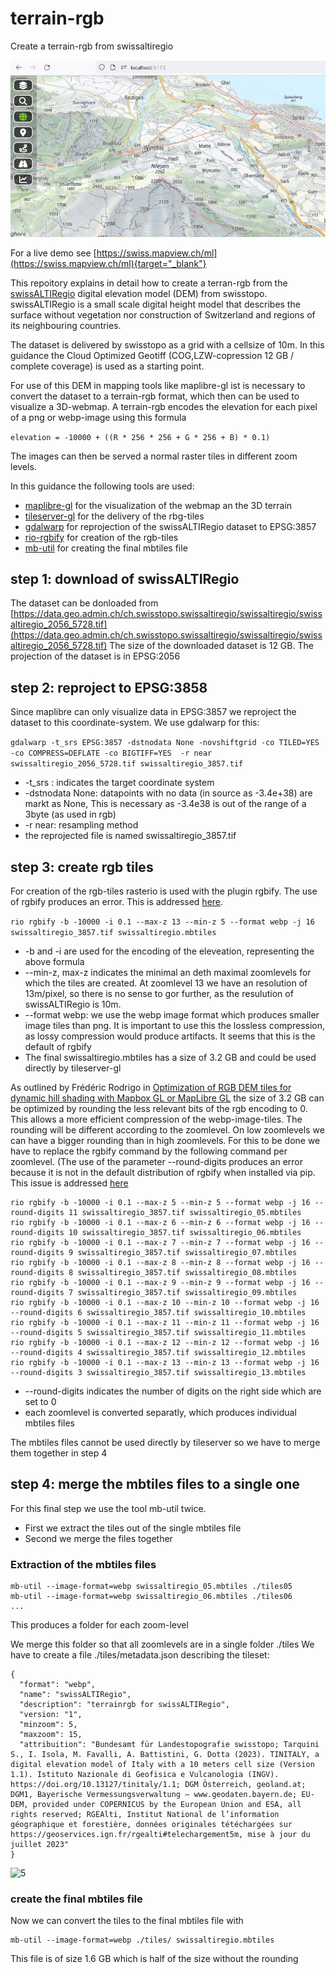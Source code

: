 # terrain-rgb
Create a terrain-rgb from swissaltiregio

![1](./images/10.png)

For a live demo see [https://swiss.mapview.ch/ml](https://swiss.mapview.ch/ml){target="_blank"}

This repoitory explains in detail how to create a terran-rgb from the [swissALTIRegio](https://www.swisstopo.admin.ch/en/height-model-swissaltiregio) digital elevation model (DEM) from swisstopo. swissALTIRegio is a small scale digital height model that describes the surface without vegetation nor construction of Switzerland and regions of its neighbouring countries.

The dataset is delivered by swisstopo as a grid with a cellsize of 10m. In this guidance the Cloud Optimized Geotiff (COG,LZW-copression 12 GB / complete coverage) is used as a starting point.

For use of this DEM in mapping tools like maplibre-gl ist is necessary to convert the dataset to a terrain-rgb format, which then can be used to visualize a 3D-webmap. A terrain-rgb encodes the elevation for each pixel of a png or webp-image using this formula

```elevation = -10000 + ((R * 256 * 256 + G * 256 + B) * 0.1)```

The images can then be served a normal raster tiles in different zoom levels.

In this guidance the following tools are used:
- [maplibre-gl](https://maplibre.org/) for the visualization of the webmap an the 3D terrain
- [tileserver-gl](https://tileserver.readthedocs.io/en/latest/) for the delivery of the rbg-tiles
- [gdalwarp](https://gdal.org/programs/gdalwarp.html) for reprojection of the swissALTIRegio dataset to EPSG:3857
- [rio-rgbify](https://github.com/mapbox/rio-rgbify) for creation of the rgb-tiles
- [mb-util](https://github.com/mapbox/mbutil) for creating the final mbtiles file

## step 1: download of swissALTIRegio
The dataset can be donloaded from [https://data.geo.admin.ch/ch.swisstopo.swissaltiregio/swissaltiregio/swissaltiregio_2056_5728.tif](https://data.geo.admin.ch/ch.swisstopo.swissaltiregio/swissaltiregio/swissaltiregio_2056_5728.tif)
The size of the downloaded dataset is 12 GB. The projection of the dataset is in EPSG:2056

## step 2: reproject to EPSG:3858
Since maplibre can only visualize data in EPSG:3857 we reproject the dataset to this coordinate-system. We use gdalwarp for this:

```gdalwarp -t_srs EPSG:3857 -dstnodata None -novshiftgrid -co TILED=YES -co COMPRESS=DEFLATE -co BIGTIFF=YES  -r near swissaltiregio_2056_5728.tif swissaltiregio_3857.tif```

- -t_srs : indicates the target coordinate system
- -dstnodata None: datapoints with no data (in source as -3.4e+38) are markt as None, This is necessary as -3.4e38 is out of the range of a 3byte (as used in rgb)
- -r near: resampling method
- the reprojected file is named swissaltiregio_3857.tif

## step 3: create rgb tiles
For creation of the rgb-tiles rasterio is used with the plugin rgbify. The use of rgbify produces an error. This is addressed [here](rgbify.md).

```rio rgbify -b -10000 -i 0.1 --max-z 13 --min-z 5 --format webp -j 16 swissaltiregio_3857.tif swissaltiregio.mbtiles```

- -b and -i are used for the encoding of the eleveation, representing the above formula
- --min-z, max-z indicates the minimal an deth maximal zoomlevels for which the tiles are created.
  At zoomlevel 13 we have an resolution of 13m/pixel, so there is no sense to gor further, as the resulution of swissALTIRegio is 10m.
- --format webp: we use the webp image format which produces smaller image tiles than png.
  It is important to use this the lossless compression, as lossy compression would produce artifacts. It seems that this is the default of rgbify
- The final swissaltiregio.mbtiles has a size of 3.2 GB and could be used directly by tileserver-gl

As outlined by Frédéric Rodrigo in [Optimization of RGB DEM tiles for dynamic hill shading with Mapbox GL or MapLibre GL](https://medium.com/@frederic.rodrigo/optimization-of-rgb-dem-tiles-for-dynamic-hill-shading-with-mapbox-gl-or-maplibre-gl-55bef8eb3d86) the size of 3.2 GB can be optimized by rounding the less relevant bits of the rgb encoding to 0. This allows a more efficient compression of the webp-image-tiles. The rounding will be different according to the zoomlevel. On low zoomlevels we can have a bigger rounding than in high zoomlevels. For this to be done we have to replace the rgbify command by the following command per zoomlevel. (The use of the parameter --round-digits produces an error because it is not in the default distribution of rgbify when installed via pip. This issue is addressed [here](rgbify.md)
```
rio rgbify -b -10000 -i 0.1 --max-z 5 --min-z 5 --format webp -j 16 --round-digits 11 swissaltiregio_3857.tif swissaltiregio_05.mbtiles
rio rgbify -b -10000 -i 0.1 --max-z 6 --min-z 6 --format webp -j 16 --round-digits 10 swissaltiregio_3857.tif swissaltiregio_06.mbtiles
rio rgbify -b -10000 -i 0.1 --max-z 7 --min-z 7 --format webp -j 16 --round-digits 9 swissaltiregio_3857.tif swissaltiregio_07.mbtiles
rio rgbify -b -10000 -i 0.1 --max-z 8 --min-z 8 --format webp -j 16 --round-digits 8 swissaltiregio_3857.tif swissaltiregio_08.mbtiles
rio rgbify -b -10000 -i 0.1 --max-z 9 --min-z 9 --format webp -j 16 --round-digits 7 swissaltiregio_3857.tif swissaltiregio_09.mbtiles
rio rgbify -b -10000 -i 0.1 --max-z 10 --min-z 10 --format webp -j 16 --round-digits 6 swissaltiregio_3857.tif swissaltiregio_10.mbtiles
rio rgbify -b -10000 -i 0.1 --max-z 11 --min-z 11 --format webp -j 16 --round-digits 5 swissaltiregio_3857.tif swissaltiregio_11.mbtiles
rio rgbify -b -10000 -i 0.1 --max-z 12 --min-z 12 --format webp -j 16 --round-digits 4 swissaltiregio_3857.tif swissaltiregio_12.mbtiles
rio rgbify -b -10000 -i 0.1 --max-z 13 --min-z 13 --format webp -j 16 --round-digits 3 swissaltiregio_3857.tif swissaltiregio_13.mbtiles
```
- --round-digits indicates the number of digits on the right side which are set to 0
- each zoomlevel is converted separatly, which produces individual mbtiles files

The mbtiles files cannot be used directly by tileserver so we have to merge them together in step 4

## step 4: merge the mbtiles files to a single one
For this final step we use the tool mb-util twice. 
- First we extract the tiles out of the single mbtiles file
- Second we merge the files together

### Extraction of the mbtiles files
```
mb-util --image-format=webp swissaltiregio_05.mbtiles ./tiles05
mb-util --image-format=webp swissaltiregio_06.mbtiles ./tiles06
...
```
This produces a folder for each zoom-level

We merge this folder so that all zoomlevels are in a single folder ./tiles
We have to create a file ./tiles/metadata.json describing the tileset:
```
{
  "format": "webp",
  "name": "swissALTIRegio",
  "description": "terrainrgb for swissALTIRegio",
  "version: "1",
  "minzoom": 5,
  "maxzoom": 15,
  "attribuition": "Bundesamt für Landestopografie swisstopo; Tarquini S., I. Isola, M. Favalli, A. Battistini, G. Dotta (2023). TINITALY, a digital elevation model of Italy with a 10 meters cell size (Version 1.1). Istituto Nazionale di Geofisica e Vulcanologia (INGV). https://doi.org/10.13127/tinitaly/1.1; DGM Österreich, geoland.at; DGM1, Bayerische Vermessungsverwaltung – www.geodaten.bayern.de; EU-DEM, provided under COPERNICUS by the European Union and ESA, all rights reserved; RGEAlti, Institut National de l’information géographique et forestière, données originales tétéchargées sur https://geoservices.ign.fr/rgealti#telechargement5m, mise à jour du juillet 2023"
}
```
![5](./images/50.png)

### create the final mbtiles file
Now we can convert the tiles to the final mbtiles file with
```
mb-util --image-format=webp ./tiles/ swissaltiregio.mbtiles
```

This file is of size 1.6 GB which is half of the size without the rounding
